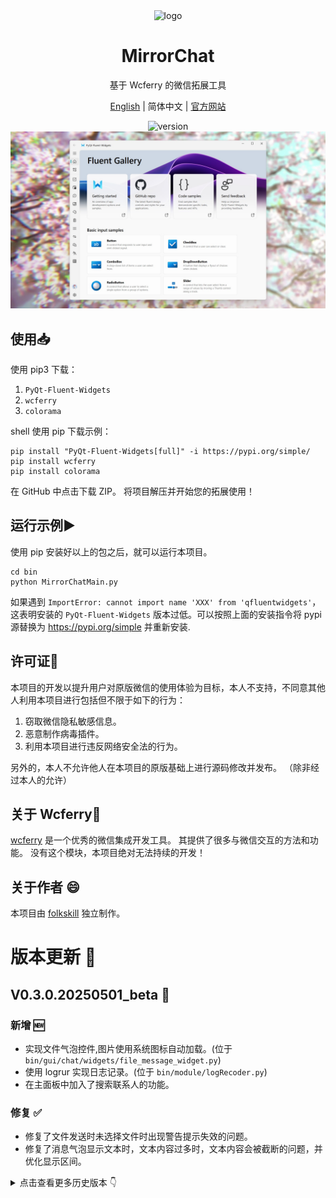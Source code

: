 <p align="center">
  <img width="18%" align="center" src="https://github.com/user-attachments/assets/3b1f2665-5f26-4170-8563-9529df52c552" alt="logo">
</p>
  <h1 align="center">
  MirrorChat
</h1>

<p align="center">
  基于 Wcferry 的微信拓展工具
</p>

<div align="center">

</div>

<p align="center">
<a href="../README.md">English</a> | 简体中文 | <a href="https://qfluentwidgets.com/">官方网站</a>
</p>

<div align="center">

![version](https://img.shields.io/badge/version-0.2.1.20250425_beta-blue)
![Interface](https://raw.githubusercontent.com/zhiyiYo/PyQt-Fluent-Widgets/master/docs/source/_static/Interface.jpg)

</div>

## 使用📥

使用 pip3 下载：

1. `PyQt-Fluent-Widgets`
2. `wcferry`
3. `colorama`

shell 使用 pip 下载示例：

```shell
pip install "PyQt-Fluent-Widgets[full]" -i https://pypi.org/simple/
pip install wcferry
pip install colorama
```

在 GitHub 中点击下载 ZIP。
将项目解压并开始您的拓展使用！

## 运行示例▶️

使用 pip 安装好以上的包之后，就可以运行本项目。

```shell
cd bin
python MirrorChatMain.py
```

如果遇到 `ImportError: cannot import name 'XXX' from 'qfluentwidgets'`，这表明安装的 `PyQt-Fluent-Widgets` 版本过低。可以按照上面的安装指令将 pypi 源替换为 https://pypi.org/simple 并重新安装.

## 许可证📄

本项目的开发以提升用户对原版微信的使用体验为目标，本人不支持，不同意其他人利用本项目进行包括但不限于如下的行为：

1. 窃取微信隐私敏感信息。
2. 恶意制作病毒插件。
3. 利用本项目进行违反网络安全法的行为。

另外的，本人不允许他人在本项目的原版基础上进行源码修改并发布。
（除非经过本人的允许）

## 关于 Wcferry🚀️

[wcferry](https://github.com/lich0821/WeChatFerry) 是一个优秀的微信集成开发工具。
其提供了很多与微信交互的方法和功能。
没有这个模块，本项目绝对无法持续的开发！

## 关于作者 😄

本项目由 [folkskill](https://github.com/folkskill) 独立制作。

# 版本更新 🎉️

## V0.3.0.20250501_beta 🚀️

### 新增 🆕

- 实现文件气泡控件,图片使用系统图标自动加载。(位于 `bin/gui/chat/widgets/file_message_widget.py`)
- 使用 logrur 实现日志记录。(位于 `bin/module/logRecoder.py`)
- 在主面板中加入了搜索联系人的功能。

### 修复 ✅

- 修复了文件发送时未选择文件时出现警告提示失效的问题。
- 修复了消息气泡显示文本时，文本内容过多时，文本内容会被截断的问题，并优化显示区间。

<details><summary>点击查看更多历史版本 👇</summary>

## V0.2.1.20250425_beta 🚀️

### 新增 🆕

- 加入 `encoder` 插件，用于实现对消息的加密和解密。(用 C++ 实现，位于 `bin/addon/encoder/file.exe`, 主要贡献人是 `@blbl-SheepSoup`)
- 在 `bin/module/chatTools.py` 中添加了对于插件的 `tool.mirc` 脚本的注入。
- 在 `bin/module/chatTools.py` 中添加了发送文件的内置小工具。

## V0.2.0.20250410_beta 🚀️

### 新增 🆕

- 为 GUI 界面加入了设置界面。(位于 `bin/gui/settings/settings.py`)
- 为 GUI 界面加入了小工具按钮。(位于 `bin/module/chatTools.py`)
- 在 `bin/` 目录下加入了 `addon` 目录, 用于实现插件功能。
- 在 `bin/addon/` 目录下加入了 `example` 插件, 作为插件功能的示例。

## V0.1.1.20250405_beta 🚀️

### 新增 🆕

- 对 `fluent-widgets` 的 GUI 界面进行更新。实现了消息气泡，以及对于消息的发送和接收的功能。(使用 `bin/module/wechatWapper.py`)
- 基于 `V0.1.0.20250331_beta` 中对于 `.mirc` 脚本载入的支持，采用了将样式设置相关的代码写入了 `.mirc` 脚本中。目的是为了让用户可以自定义样式。
- 在 `bin/` 目录下加入了 `imports` 目录，用于实现所用库的集中管理。

### 修复 ✅

- 修复了 `.mirc` 脚本的注入器在注入 `.mirc` 脚本时因为换行写入函数，类，而导致的 EOF 读取错误。

## V0.1.0.20250331_beta 🚀️

### 新增 🆕

- 确认项目的文件架构。
- 加入对于本项目的脚本文件 `.mirc`，本质上是一个 `.py` 文件。以及对 `.mirc` 的注入器。(位于 `bin/module/moduleLoader.py`)
- 实现了对于 `fluent-widgets` 的基本交互界面的开发。
- 制作微信交互器模块。(位于 `bin/module/wechatWapper.py`)

</details>

